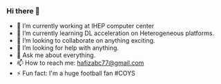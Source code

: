 ### Hi there 👋

- 🔭 I’m currently working at IHEP computer center 
- 🌱 I’m currently learning DL acceleration on Heterogeneous platforms. 
- 👯 I’m looking to collaborate on anything exciting.
- 🤔 I’m looking for help with anything.
- 💬 Ask me about everything.
- 📫 How to reach me: hafizabc77@gmail.com
- ⚡ Fun fact: I'm a huge football fan #COYS

<!--
**hafizabc77/hafizabc77** is a ✨ _special_ ✨ repository because its `README.md` (this file) appears on your GitHub profile.

Here are some ideas to get you started:

- 🔭 I’m currently working on ...
- 🌱 I’m currently learning ...
- 👯 I’m looking to collaborate on ...
- 🤔 I’m looking for help with ...
- 💬 Ask me about ...
- 📫 How to reach me: ...
- 😄 Pronouns: ...
- ⚡ Fun fact: ...
-->
